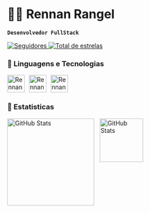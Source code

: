 # 👨‍💻 Rennan Rangel

**`Desenvolvedor FullStack`**


  


<a href="https://github.com/RennanRangel?tab=followers">
        <img 
            alt="Seguidores" 
            title="Me siga no GitHub" 
            src="https://custom-icon-badges.demolab.com/github/followers/RennanRangel?color=236ad3&labelColor=1155ba&style=for-the-badge&logo=github&label=Seguidores&logoColor=white"
        />
    </a>

<a href="https://github.com/RennanRangel?tab=repositories&sort=stargazers">
        <img 
            alt="Total de estrelas" 
            title="Total de estrelas GitHub" 
            src="https://custom-icon-badges.demolab.com/github/stars/RennanRangel?color=55960c&style=for-the-badge&labelColor=488207&logo=star&label=estrelas"
        />
    </a>

### 🤖 Linguagens e Tecnologias

<div style="display: flex; gap: 10px;">
  <img align="center" alt="Rennan-C" height="40" width="40" src="https://cdn.jsdelivr.net/gh/devicons/devicon@latest/icons/javascript/javascript-original.svg">
  <img align="center" alt="Rennan-C" height="40" width="40" src="https://cdn.jsdelivr.net/gh/devicons/devicon@latest/icons/java/java-original.svg">
  <img align="center" alt="Rennan-C" height="40" width="40" src="https://cdn.jsdelivr.net/gh/devicons/devicon@latest/icons/c/c-original.svg">
</div>


### 🤖 Estatisticas
<p>
  <img 
    align="left" 
    alt="GitHub Stats" 
    height="200" 
    style="padding-right: 10px;" 
    src="https://github-readme-stats.vercel.app/api?username=RennanRangel&show_icons=true&theme=tokyonight&" 
  />

  
<p>
  <img
       align="left" 
      alt="GitHub Stats" 
      height="100" 
      src="https://github-readme-stats.vercel.app/api/top-langs/?username=RennanRangel&theme=tokyonight&layout=compact&custom_title=Tecnologias&langs_count=9"> 



  



